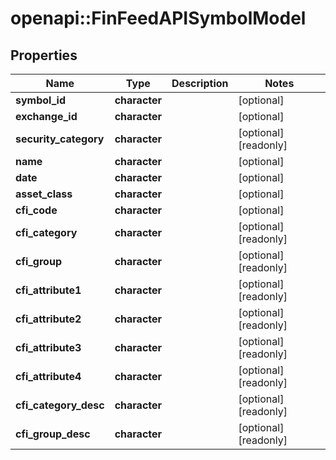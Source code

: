 # openapi::FinFeedAPISymbolModel


## Properties
Name | Type | Description | Notes
------------ | ------------- | ------------- | -------------
**symbol_id** | **character** |  | [optional] 
**exchange_id** | **character** |  | [optional] 
**security_category** | **character** |  | [optional] [readonly] 
**name** | **character** |  | [optional] 
**date** | **character** |  | [optional] 
**asset_class** | **character** |  | [optional] 
**cfi_code** | **character** |  | [optional] 
**cfi_category** | **character** |  | [optional] [readonly] 
**cfi_group** | **character** |  | [optional] [readonly] 
**cfi_attribute1** | **character** |  | [optional] [readonly] 
**cfi_attribute2** | **character** |  | [optional] [readonly] 
**cfi_attribute3** | **character** |  | [optional] [readonly] 
**cfi_attribute4** | **character** |  | [optional] [readonly] 
**cfi_category_desc** | **character** |  | [optional] [readonly] 
**cfi_group_desc** | **character** |  | [optional] [readonly] 


